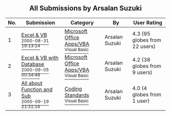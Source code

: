 ﻿<div align="center">

## All Submissions by Arsalan Suzuki

</div>

No.  | Submission | Category | By   | User Rating
---- | ---------- | -------- | ---- | -----------
1 | [Excel & VB<br /><sup>2000-08-31 19:13:14</sup>](https://github.com/Planet-Source-Code/arsalan-suzuki-excel-vb__1-11132) | [Microsoft Office Apps/VBA<br /><sup>Visual Basic</sup>](../ByCategory/microsoft-office-apps-vba__1-42.md) | Arsalan Suzuki | 4.3 (95 globes from 22 users)
2 | [Excel & VB with Database<br /><sup>2000-09-05 00:34:48</sup>](https://github.com/Planet-Source-Code/arsalan-suzuki-excel-vb-with-database__1-11251) | [Microsoft Office Apps/VBA<br /><sup>Visual Basic</sup>](../ByCategory/microsoft-office-apps-vba__1-42.md) | Arsalan Suzuki | 4.2 (38 globes from 9 users)
3 | [All about Function and Sub<br /><sup>2000-09-19 21:31:16</sup>](https://github.com/Planet-Source-Code/arsalan-suzuki-all-about-function-and-sub__1-11548) | [Coding Standards<br /><sup>Visual Basic</sup>](../ByCategory/coding-standards__1-43.md) | Arsalan Suzuki | 4.0 (4 globes from 1 user)
